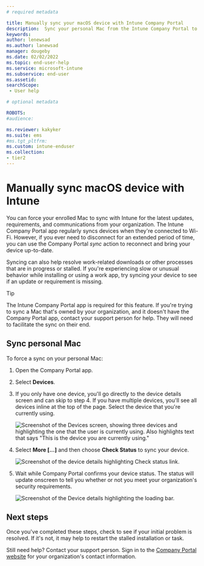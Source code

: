 ```yaml
---
# required metadata

title: Manually sync your macOS device with Intune Company Portal
description:  Sync your personal Mac from the Intune Company Portal to get the latest updates and requirements from your organization.  
keywords:
author: lenewsad
ms.author: lanewsad
manager: dougeby
ms.date: 02/02/2022
ms.topic: end-user-help
ms.service: microsoft-intune
ms.subservice: end-user
ms.assetid: 
searchScope:
 - User help

# optional metadata

ROBOTS:  
#audience:

ms.reviewer: kakyker
ms.suite: ems
#ms.tgt_pltfrm:
ms.custom: intune-enduser
ms.collection:
- tier2
---
```



# Manually sync macOS device with Intune  

You can force your enrolled Mac to sync with Intune for the latest updates, requirements, and communications from your organization. The Intune Company Portal app regularly syncs devices when they're connected to Wi-Fi. However, if you ever need to disconnect for an extended period of time, you can use the Company Portal *sync* action to reconnect and bring your device up-to-date.  
 
Syncing can also help resolve work-related downloads or other processes that are in progress or stalled. If you're experiencing slow or unusual behavior while installing or using a work app, try syncing your device to see if an update or requirement is missing.  

>[!TIP]
> The Intune Company Portal app is required for this feature. If you're trying to sync a Mac that's owned by your organization, and it doesn't have the Company Portal app, contact your support person for help. They will need to facilitate the sync on their end.          

## Sync personal Mac  

 To force a sync on your personal Mac:  

1. Open the Company Portal app.

2. Select **Devices**.  
3. If you only have one device, you'll go directly to the device details screen and can skip to step 4. If you have multiple devices, you'll see all devices inline at the top of the page. Select the device that you're currently using. 

    ![Screenshot of the Devices screen, showing three devices and highlighting the one that the user is currently using. Also highlights text that says "This is the device you are currently using."](./media/macos-sync-1-company-portal-2006.png)

4. Select **More [...]** and then choose **Check Status** to sync your device. 

    ![Screenshot of the device details highlighting Check status link.](./media/macos-sync-2-company-portal-2006.png)  

5. Wait while Company Portal confirms your device status. The status will update onscreen to tell you whether or not you meet your organization's security requirements. 

     ![Screenshot of the Device details highlighting the loading bar.](./media/macos-sync-3-company-portal-2006.png)  

## Next steps
Once you've completed these steps, check to see if your initial problem is resolved. If it's not, it may help to restart the stalled installation or task. 

Still need help? Contact your support person. Sign in to the [Company Portal website](https://go.microsoft.com/fwlink/?linkid=2010980) for your organization's contact information.  

